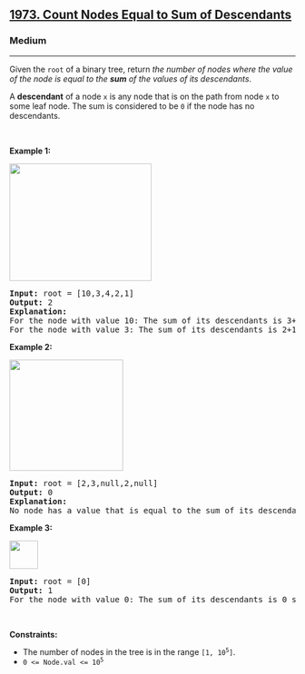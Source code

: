 <h2><a href="https://leetcode.com/problems/count-nodes-equal-to-sum-of-descendants/">1973. Count Nodes Equal to Sum of Descendants</a></h2><h3>Medium</h3><hr><div bis_skin_checked="1"><p>Given the <code>root</code> of a binary tree, return <em>the number of nodes where the value of the node is equal to the <strong>sum</strong> of the values of its descendants</em>.</p>

<p>A <strong>descendant</strong> of a node <code>x</code> is any node that is on the path from node <code>x</code> to some leaf node. The sum is considered to be <code>0</code> if the node has no descendants.</p>

<p>&nbsp;</p>
<p><strong class="example">Example 1:</strong></p>
<img alt="" src="https://assets.leetcode.com/uploads/2021/08/17/screenshot-2021-08-17-at-17-16-50-diagram-drawio-diagrams-net.png" style="width: 250px; height: 207px;">
<pre><strong>Input:</strong> root = [10,3,4,2,1]
<strong>Output:</strong> 2
<strong>Explanation:</strong>
For the node with value 10: The sum of its descendants is 3+4+2+1 = 10.
For the node with value 3: The sum of its descendants is 2+1 = 3.
</pre>

<p><strong class="example">Example 2:</strong></p>
<img alt="" src="https://assets.leetcode.com/uploads/2021/08/17/screenshot-2021-08-17-at-17-25-21-diagram-drawio-diagrams-net.png" style="height: 196px; width: 200px;">
<pre><strong>Input:</strong> root = [2,3,null,2,null]
<strong>Output:</strong> 0
<strong>Explanation:</strong>
No node has a value that is equal to the sum of its descendants.
</pre>

<p><strong class="example">Example 3:</strong></p>
<img alt="" src="https://assets.leetcode.com/uploads/2021/08/17/screenshot-2021-08-17-at-17-23-53-diagram-drawio-diagrams-net.png" style="width: 50px; height: 50px;">
<pre><strong>Input:</strong> root = [0]
<strong>Output:</strong> 1
For the node with value 0: The sum of its descendants is 0 since it has no descendants.
</pre>

<p>&nbsp;</p>
<p><strong>Constraints:</strong></p>

<ul>
	<li>The number of nodes in the tree is in the range <code>[1, 10<sup>5</sup>]</code>.</li>
	<li><code>0 &lt;= Node.val &lt;= 10<sup>5</sup></code></li>
</ul>
</div>